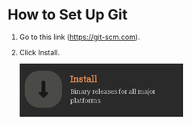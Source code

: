 # How to Set Up Git

1. Go to this link (https://git-scm.com).
2. Click Install.

    ![](pictures/click%20install.png)